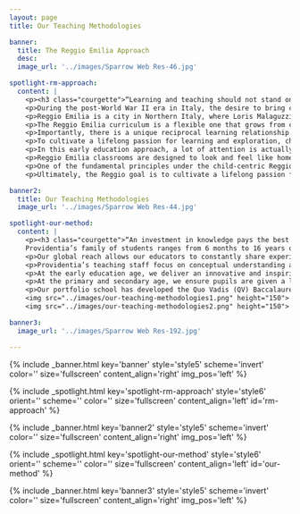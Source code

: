 ```yaml
---
layout: page
title: Our Teaching Methodologies

banner:
  title: The Reggio Emilia Approach
  desc:
  image_url: '../images/Sparrow Web Res-46.jpg'

spotlight-rm-approach:
  content: |
    <p><h3 class="courgette">“Learning and teaching should not stand on opposite banks and just watch the river flow by; instead, they should embark together on a journey down the water. Through an active, reciprocal exchange, teaching can strengthen learning how to learn.”</h3><span class="motto">— loris malaguzzi</span></p>
    <p>During the post-World War II era in Italy, the desire to bring change while rebuilding a Nation, came along with great economic and social development, including in education.</p>
    <p>Reggio Emilia is a city in Northern Italy, where Loris Malaguzzi, a teacher, worked on a new educational philosophy focused on preschool and primary education. He believed that children were competent, curious and confident individuals, and able to thrive in a self-guided learning environment.</p>
    <p>The Reggio Emilia curriculum is a flexible one that grows from children’s thoughts, ideas and curiosities. It sees expressive arts playing a central role in learning.</p> 
    <p>Importantly, there is a unique reciprocal learning relationship between teacher and child. There is also a very strong emphasis on the child’s social development. The children are taught to understand they are part of a community. They learn how to cultivate their relationships with other children, their family, and teachers.</p>
    <p>To cultivate a lifelong passion for learning and exploration, children are encouraged to be researchers. Many of the projects taken on by the children will be based on their own interests and curiosities, and they can actively participate, explore and question things. Through interactions with peers, educators, parents and the environment, every child grows into an independent and imaginative doer, thinker and learner.</p>
    <p>In this early education approach, a lot of attention is actually given to detailed observation and documentation of learning. But the learning process takes firm priority over the final product.</p>
    <p>Reggio Emilia classrooms are designed to look and feel like home. There are no set lesson plans and the schools emphasise the importance of parents taking an active role in their child’s education.</p>
    <p>One of the fundamental principles under the child-centric Reggio approach is also an emphasis of the environment as the ‘Third Teacher’. Here, the environment is seen as a living space where children are able to explore their learning through social interactions and experimentation.</p>
    <p>Ultimately, the Reggio goal is to cultivate a lifelong passion for learning and exploration.</p>

banner2:
  title: Our Teaching Methodologies
  image_url: '../images/Sparrow Web Res-44.jpg'

spotlight-our-method:
  content: |
    <p><h3 class="courgette">“An investment in knowledge pays the best interest.”</h3><span class="motto">— benjamin franklin</span></p>
    Providentia’s family of students ranges from 6 months to 16 years old. In order to cater to such a diverse and large group of students, our educators employ the most proven systems for teaching, including the Reggio Emilia approach for our younger students in Australia.
    <p>Our global reach allows our educators to constantly share experiences and approaches on how to deal with issues.</p>
    <p>Providentia’s teaching staff focus on conceptual understanding and ensure pupils take pride in the quality of their work.</p>
    <p>At the early education age, we deliver an innovative and inspiring early childhood education based on the Reggio Emilia approach, a pedagogy that is focused on student-centered and constructivist development that utilises self-directed, experiential learning in relationship-drive environments.</p>
    <p>At the primary and secondary age, we ensure pupils are given a level playing field to excel in all areas of life, whether it be academic or extra-curricular.</p>
    <p>Our portfolio school has developed the Quo Vadis (QV) Baccalaureate that represents a broad curriculum focused on 7 areas of learning: Languages, Sciences (including computer science), Humanities, Creative and Performing Arts, Sports and QV Qualities.</p>
    <img src="../images/our-teaching-methodologies1.png" height="150">
    <img src="../images/our-teaching-methodologies2.png" height="150">

banner3:
  image_url: '../images/Sparrow Web Res-192.jpg'

---
```

<!-- Welcome Banner -->
{% include _banner.html key='banner' style='style5' scheme='invert' color='' size='fullscreen' content_align='right' img_pos='left' %}

<!-- The Reggio Emilia Approach -->
{% include _spotlight.html key='spotlight-rm-approach' style='style6' orient='' scheme='' color='' size='fullscreen' content_align='left' id='rm-approach' %}

<!-- Banner2 -->
{% include _banner.html key='banner2' style='style5' scheme='invert' color='' size='fullscreen' content_align='right' img_pos='left' %}

<!-- Our teaching methodologies -->
{% include _spotlight.html key='spotlight-our-method' style='style6' orient='' scheme='' color='' size='fullscreen' content_align='left' id='our-method' %}

<!-- Banner3 -->
{% include _banner.html key='banner3' style='style5' scheme='invert' color='' size='fullscreen' content_align='right' img_pos='left' %}

  
